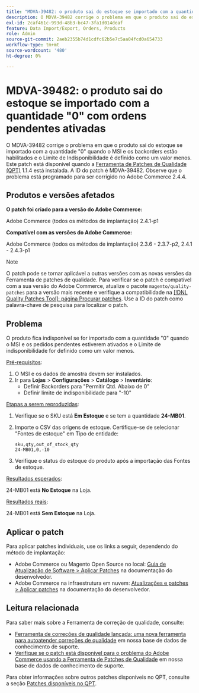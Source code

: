 ```yaml
---
title: "MDVA-39482: o produto sai do estoque se importado com a quantidade '0' com ordens pendentes habilitadas"
description: O MDVA-39482 corrige o problema em que o produto sai do estoque se importado com a quantidade "0" quando o MSI e os backorders estão habilitados e o Limite de Indisponibilidade é definido como um valor menos. Este patch está disponível quando a [Ferramenta de correções de qualidade (QPT)](https://experienceleague.adobe.com/en/docs/commerce-operations/upgrade-guide/patches/overview) 1.1.4 está instalada. A ID do patch é MDVA-39482. Observe que o problema está programado para ser corrigido no Adobe Commerce 2.4.4.
exl-id: 2caf461c-993d-48b3-bc47-3fa1d014deaf
feature: Data Import/Export, Orders, Products
role: Admin
source-git-commit: 2aeb2355b74d1cdfc62b5e7c5aa04fcd0a654733
workflow-type: tm+mt
source-wordcount: '480'
ht-degree: 0%

---
```


# MDVA-39482: o produto sai do estoque se importado com a quantidade &quot;0&quot; com ordens pendentes ativadas

O MDVA-39482 corrige o problema em que o produto sai do estoque se importado com a quantidade &quot;0&quot; quando o MSI e os backorders estão habilitados e o Limite de Indisponibilidade é definido como um valor menos. Este patch está disponível quando a [Ferramenta de Patches de Qualidade (QPT)](https://experienceleague.adobe.com/en/docs/commerce-operations/upgrade-guide/patches/overview) 1.1.4 está instalada. A ID do patch é MDVA-39482. Observe que o problema está programado para ser corrigido no Adobe Commerce 2.4.4.

## Produtos e versões afetados

**O patch foi criado para a versão do Adobe Commerce:**

Adobe Commerce (todos os métodos de implantação) 2.4.1-p1

**Compatível com as versões do Adobe Commerce:**

Adobe Commerce (todos os métodos de implantação) 2.3.6 - 2.3.7-p2, 2.4.1 - 2.4.3-p1

>[!NOTE]
>
>O patch pode se tornar aplicável a outras versões com as novas versões da Ferramenta de patches de qualidade. Para verificar se o patch é compatível com a sua versão do Adobe Commerce, atualize o pacote `magento/quality-patches` para a versão mais recente e verifique a compatibilidade na [[!DNL Quality Patches Tool]: página Procurar patches](https://experienceleague.adobe.com/tools/commerce-quality-patches/index.html). Use a ID do patch como palavra-chave de pesquisa para localizar o patch.

## Problema

O produto fica indisponível se for importado com a quantidade &quot;0&quot; quando o MSI e os pedidos pendentes estiverem ativados e o Limite de indisponibilidade for definido como um valor menos.

<u>Pré-requisitos</u>:

1. O MSI e os dados de amostra devem ser instalados.
1. Ir para **Lojas** > **Configurações** > **Catálogo** > **Inventário**:
   * Definir Backorders para &quot;Permitir Qtd. Abaixo de 0&quot;
   * Definir limite de indisponibilidade para &quot;-10&quot;

<u>Etapas a serem reproduzidas</u>:

1. Verifique se o SKU está **Em Estoque** e se tem a quantidade **24-MB01**.
1. Importe o CSV das origens de estoque. Certifique-se de selecionar &quot;Fontes de estoque&quot; em Tipo de entidade:

   ```code panel
   sku,qty,out_of_stock_qty
   24-MB01,0,-10
   ```

1. Verifique o status do estoque do produto após a importação das Fontes de estoque.

<u>Resultados esperados</u>:

24-MB01 está **No Estoque** na Loja.

<u>Resultados reais</u>:

24-MB01 está **Sem Estoque** na Loja.

## Aplicar o patch

Para aplicar patches individuais, use os links a seguir, dependendo do método de implantação:

* Adobe Commerce ou Magento Open Source no local: [Guia de Atualização de Software > Aplicar Patches](https://experienceleague.adobe.com/en/docs/commerce-operations/tools/quality-patches-tool/usage) na documentação do desenvolvedor.
* Adobe Commerce na infraestrutura em nuvem: [Atualizações e patches > Aplicar patches](https://experienceleague.adobe.com/en/docs/commerce-cloud-service/user-guide/develop/upgrade/apply-patches) na documentação do desenvolvedor.

## Leitura relacionada

Para saber mais sobre a Ferramenta de correção de qualidade, consulte:

* [Ferramenta de correções de qualidade lançada: uma nova ferramenta para autoatender correções de qualidade](/help/announcements/adobe-commerce-announcements/magento-quality-patches-released-new-tool-to-self-serve-quality-patches.md) em nossa base de dados de conhecimento de suporte.
* [Verifique se o patch está disponível para o problema do Adobe Commerce usando a Ferramenta de Patches de Qualidade](/help/support-tools/patches-available-in-qpt-tool/check-patch-for-magento-issue-with-magento-quality-patches.md) em nossa base de dados de conhecimento de suporte.

Para obter informações sobre outros patches disponíveis no QPT, consulte a seção [Patches disponíveis no QPT](https://support.magento.com/hc/en-us/sections/360010506631-Patches-available-in-QPT-tool-).
